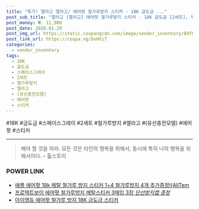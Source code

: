 ```yaml
--- 
title: "특가! 엘라고 엘라고/ 에어팟 철가루방지 스티커 - 18K 금도금 ..." 
post_sub_title: "엘라고 [엘라고] 에어팟 철가루방지 스티커 - 18K 금도금 [2세트], 무광 스페이스그레이 (유선충전모델)" 
post_money: ₩. 11,900 
post_date: 2020.01.29 
post_img_url: https://static.coupangcdn.com/image/vendor_inventory/8df6/ebb6f1f4819ffcaa4c6bff924dadb025adee4f1d47bebcbae22043b9e06c.jpg 
post_link_url: https://coupa.ng/bnHVi7 
categories: 
  - vendor_inventory 
tags: 
  - 18K 
  - 금도금 
  - 스페이스그레이 
  - 2세트 
  - 철가루방지 
  - 엘라고 
  - (유선충전모델) 
  - 에어팟 
  - 스티커 
--- 
```

  #18K #금도금 #스페이스그레이 #2세트 #철가루방지 #엘라고 #(유선충전모델) #에어팟 #스티커 
<hr> 

> 해야 할 것을 하라. 모든 것은 타인의 행복을 위해서, 동시에 특히 나의 행복을 위해서이다. – 톨스토이 


### POWER LINK

* <a href="https://blog.naver.com/sakai111/221784360677" target="_blank">애플 에어팟 18k 메탈 철가루 방지 스티커 1+4 철가루방지 4개 추가증정!(AllTem</a>
* <a href="https://blog.naver.com/fasyy4321/221791020051" target="_blank">프로텍트보이 에어팟 철가루방지 메탈스티커 3매입 3장 *단선방지캡 증정*</a>
* <a href="https://blog.naver.com/fasyy4321/221790945874" target="_blank">아이엠듀 에어팟 철가루 방지 18K 금도금 스티커</a>
